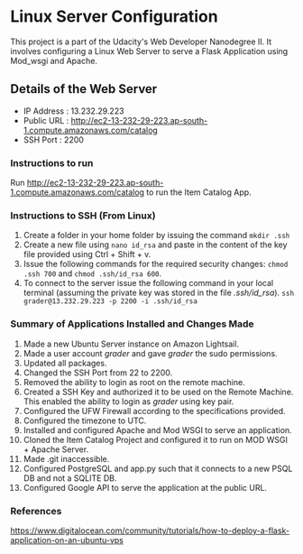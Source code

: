 # Linux Server Configuration

This project is a part of the Udacity's Web Developer Nanodegree II. It involves configuring a Linux Web Server to serve a Flask Application using Mod_wsgi and Apache.

## Details of the Web Server
- IP Address : 13.232.29.223
- Public URL : http://ec2-13-232-29-223.ap-south-1.compute.amazonaws.com/catalog
- SSH Port : 2200

### Instructions to run
Run http://ec2-13-232-29-223.ap-south-1.compute.amazonaws.com/catalog to run the Item Catalog App.

### Instructions to SSH (From Linux)
1. Create a folder in your home folder by issuing the command `mkdir .ssh`
2. Create a new file using `nano id_rsa` and paste in the content of the key file provided using Ctrl + Shift + v.
3. Issue the following commands for the required security changes:
  `chmod .ssh 700` and `chmod .ssh/id_rsa 600`.
3. To connect to the server issue the following command in your local terminal (assuming the private key was stored in the file _.ssh/id_rsa_).
`ssh grader@13.232.29.223 -p 2200 -i .ssh/id_rsa`

### Summary of Applications Installed and Changes Made

1. Made a new Ubuntu Server instance on Amazon Lightsail.
2. Made a user account *grader*  and gave _grader_ the sudo permissions.
3. Updated all packages.
4. Changed the SSH Port from 22 to 2200.
5. Removed the ability to login as root on the remote machine.
6. Created a SSH Key and authorized it to be used on the Remote Machine. This enabled the ability to login as _grader_ using key pair.
7. Configured the UFW Firewall according to the specifications provided.
8. Configured the timezone to UTC.
9. Installed and configured Apache and Mod WSGI to serve an application.
10. Cloned the Item Catalog Project and configured it to run on MOD WSGI + Apache Server.
11. Made .git inaccessible.
12. Configured PostgreSQL and app.py such that it connects to a new PSQL DB and not a SQLITE DB.
13. Configured Google API to serve the application at the public URL.

### References
https://www.digitalocean.com/community/tutorials/how-to-deploy-a-flask-application-on-an-ubuntu-vps

